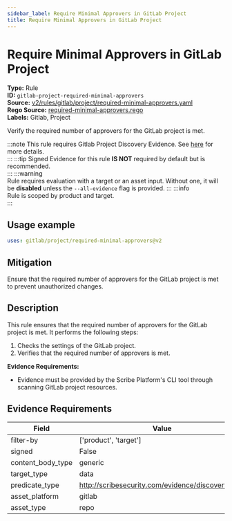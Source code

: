 ```yaml
---
sidebar_label: Require Minimal Approvers in GitLab Project
title: Require Minimal Approvers in GitLab Project
---  
```

# Require Minimal Approvers in GitLab Project  
**Type:** Rule  
**ID:** `gitlab-project-required-minimal-approvers`  
**Source:** [v2/rules/gitlab/project/required-minimal-approvers.yaml](https://github.com/scribe-public/sample-policies/blob/main/v2/rules/gitlab/project/required-minimal-approvers.yaml)  
**Rego Source:** [required-minimal-approvers.rego](https://github.com/scribe-public/sample-policies/blob/main/v2/rules/gitlab/project/required-minimal-approvers.rego)  
**Labels:** Gitlab, Project  

Verify the required number of approvers for the GitLab project is met.

:::note 
This rule requires Gitlab Project Discovery Evidence. See [here](/docs/platforms/discover#gitlab-discovery) for more details.  
::: 
:::tip 
Signed Evidence for this rule **IS NOT** required by default but is recommended.  
::: 
:::warning  
Rule requires evaluation with a target or an asset input. Without one, it will be **disabled** unless the `--all-evidence` flag is provided.
::: 
:::info  
Rule is scoped by product and target.  
:::  

## Usage example

```yaml
uses: gitlab/project/required-minimal-approvers@v2
```

## Mitigation  
Ensure that the required number of approvers for the GitLab project is met to prevent unauthorized changes.


## Description  
This rule ensures that the required number of approvers for the GitLab project is met.
It performs the following steps:

1. Checks the settings of the GitLab project.
2. Verifies that the required number of approvers is met.

**Evidence Requirements:**
- Evidence must be provided by the Scribe Platform's CLI tool through scanning GitLab project resources.

## Evidence Requirements  
| Field | Value |
|-------|-------|
| filter-by | ['product', 'target'] |
| signed | False |
| content_body_type | generic |
| target_type | data |
| predicate_type | http://scribesecurity.com/evidence/discovery/v0.1 |
| asset_platform | gitlab |
| asset_type | repo |

